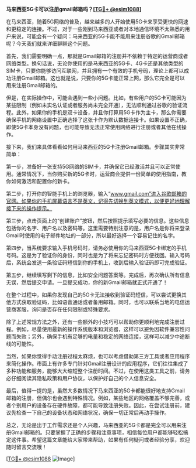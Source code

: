 **马来西亚5G卡可以注册gmail邮箱吗？[[TG💪+ @esim1088](https://t.me/s/esim1088)]**

在马来西亚，随着5G网络的普及，越来越多的人开始使用5G卡来享受更快的网速和更稳定的连接。不过，对于一些刚到马来西亚或者对本地通信环境不太熟悉的用户来说，可能会有一个疑问：马来西亚的5G卡能不能用来注册谷歌的Gmail邮箱呢？今天我们就来详细聊聊这个问题。

首先，我们需要明确一点，那就是Gmail邮箱的注册并不依赖于特定的运营商或者网络类型。换句话说，无论你使用的是马来西亚的5G卡、4G卡还是其他类型的SIM卡，只要你能够访问互联网，并且拥有一个有效的手机号码，理论上都可以成功注册Gmail邮箱。这也就是说，只要你的5G卡能正常上网，那么它完全是可以用来注册Gmail邮箱的。

但是，在实际操作中，可能会遇到一些小问题。比如，有些用户的5G卡可能因为某些限制（例如未实名认证或者服务尚未完全开通），无法顺利通过谷歌的验证流程。此外，如果你的手机是双卡设备，并且你打算用5G卡作为主卡，那么你需要确保手机的网络设置中正确选择了这张卡作为默认数据连接卡。如果设置不正确，即使5G卡本身没有问题，也可能导致无法正常使用网络进行注册或者其他在线操作。

接下来，我们来具体看看如何用马来西亚的5G卡注册Gmail邮箱。步骤其实非常简单：

第一步，准备好一张支持5G网络的SIM卡，并确保它已经激活并且可以正常使用。通常情况下，当你购买新的5G卡时，运营商会提供一份简单的使用指南，教你如何激活和配置你的新卡。

第二步，打开你的智能手机上的浏览器，输入“www.gmail.com”进入谷歌邮箱的官网。如果你的手机屏幕语言不是英文，记得先切换到英文模式，以便更好地理解接下来的操作提示。

第三步，点击页面上的“创建账户”按钮，然后按照提示填写必要的信息。这些信息包括你的名字、用户名以及密码等。这里需要特别注意的是，用户名是你将来登录Gmail时使用的电子邮件地址的一部分，所以最好选择一个容易记住的名字。

第四步，当系统要求输入手机号码时，请务必使用你的马来西亚5G卡绑定的手机号码。这是为了验证你的身份，同时也是为了将来忘记密码时方便找回。输入号码后，系统会发送一条验证码短信到你的手机上，收到后输入验证码即可完成验证。

第五步，继续填写剩下的信息，比如安全问题答案等。完成后，再次确认所有信息无误，然后提交申请。一旦提交成功，你的新Gmail邮箱就正式开通了！

在整个过程中，如果你发现自己的5G卡无法接收到验证码短信，可以尝试更换其他方式获取验证码，比如语音通话或者备用邮箱。同时，也可以联系当地的电信运营商客服，询问是否存在任何限制或特殊要求。

除了上述常规方法之外，还有一些额外的小技巧可以帮助你更顺利地完成注册过程。例如，尽量使用最新的操作系统版本和浏览器，这样可以避免因软件兼容性问题而失败；另外，确保手机有足够的电量和稳定的网络连接，这样可以减少中途断线的可能性。

当然，如果你觉得手动注册过程太麻烦，也可以考虑借助第三方工具或者应用程序来简化操作。市面上有许多专门针对Gmail注册设计的应用程序，它们往往集成了多种功能和服务，能够大大缩短整个注册时间。不过，在使用这类工具之前，请务必仔细阅读其隐私政策和用户协议，以保护好自己的个人信息安全。

最后，值得一提的是，虽然大多数情况下马来西亚的5G卡都能很好地支持Gmail邮箱的注册，但偶尔也会遇到特殊情况。例如，某些地区的网络覆盖不够完善，或者个别用户的设备存在硬件故障，都可能导致注册失败。因此，在尝试注册前，建议先检查一下自己的设备状态和网络状况，确保一切正常后再动手操作。

总之，无论是出于工作需求还是个人兴趣，马来西亚的5G卡都是完全可以用来注册Gmail邮箱的。只要掌握了正确的步骤和注意事项，相信每位用户都能够轻松搞定这件事。希望这篇文章能给大家带来帮助，如果有任何疑问或者经验分享，欢迎随时留言交流哦！

[[TG💪+ @esim1088](https://t.me/s/esim1088) ![Image](https://i.postimg.cc/4NQfJmqS/Snipaste-2025-05-13-00-14-12.png)]